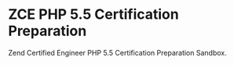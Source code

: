 ZCE PHP 5.5 Certification Preparation
======================================

Zend Certified Engineer PHP 5.5 Certification Preparation Sandbox.
